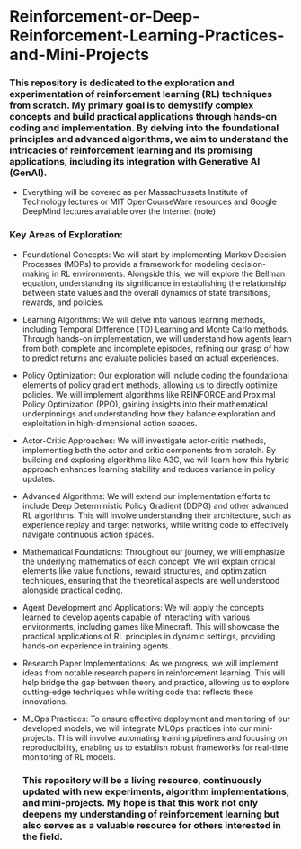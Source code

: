 # Reinforcement-or-Deep-Reinforcement-Learning-Practices-and-Mini-Projects
### **This repository is dedicated to the exploration and experimentation of reinforcement learning (RL) techniques from scratch. My primary goal is to demystify complex concepts and build practical applications through hands-on coding and implementation. By delving into the foundational principles and advanced algorithms, we aim to understand the intricacies of reinforcement learning and its promising applications, including its integration with Generative AI (GenAI).**

 * Everything will be covered as per Massachussets Institute of Technology lectures or MIT OpenCourseWare resources and Google DeepMind lectures available over the Internet  (note)
   
### Key Areas of Exploration:

* Foundational Concepts: We will start by implementing Markov Decision Processes (MDPs) to provide a framework for modeling decision-making in RL environments. Alongside this, we will explore the Bellman equation, understanding its significance in establishing the relationship between state values and the overall dynamics of state transitions, rewards, and policies.

* Learning Algorithms: We will delve into various learning methods, including Temporal Difference (TD) Learning and Monte Carlo methods. Through hands-on implementation, we will understand how agents learn from both complete and incomplete episodes, refining our grasp of how to predict returns and evaluate policies based on actual experiences.

* Policy Optimization: Our exploration will include coding the foundational elements of policy gradient methods, allowing us to directly optimize policies. We will implement algorithms like REINFORCE and Proximal Policy Optimization (PPO), gaining insights into their mathematical underpinnings and understanding how they balance exploration and exploitation in high-dimensional action spaces.

* Actor-Critic Approaches: We will investigate actor-critic methods, implementing both the actor and critic components from scratch. By building and exploring algorithms like A3C, we will learn how this hybrid approach enhances learning stability and reduces variance in policy updates.

* Advanced Algorithms: We will extend our implementation efforts to include Deep Deterministic Policy Gradient (DDPG) and other advanced RL algorithms. This will involve understanding their architecture, such as experience replay and target networks, while writing code to effectively navigate continuous action spaces.

* Mathematical Foundations: Throughout our journey, we will emphasize the underlying mathematics of each concept. We will explain critical elements like value functions, reward structures, and optimization techniques, ensuring that the theoretical aspects are well understood alongside practical coding.

* Agent Development and Applications: We will apply the concepts learned to develop agents capable of interacting with various environments, including games like Minecraft. This will showcase the practical applications of RL principles in dynamic settings, providing hands-on experience in training agents.

* Research Paper Implementations: As we progress, we will implement ideas from notable research papers in reinforcement learning. This will help bridge the gap between theory and practice, allowing us to explore cutting-edge techniques while writing code that reflects these innovations.

* MLOps Practices: To ensure effective deployment and monitoring of our developed models, we will integrate MLOps practices into our mini-projects. This will involve automating training pipelines and focusing on reproducibility, enabling us to establish robust frameworks for real-time monitoring of RL models.

  ### This repository will be a living resource, continuously updated with new experiments, algorithm implementations, and mini-projects. My hope is that this work not only deepens my understanding of reinforcement learning but also serves as a valuable resource for others interested in the field.
